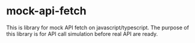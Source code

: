 # mock-api-fetch
This is library for mock API fetch on javascript/typescript. The purpose of this library is for API call simulation before real API are ready.

